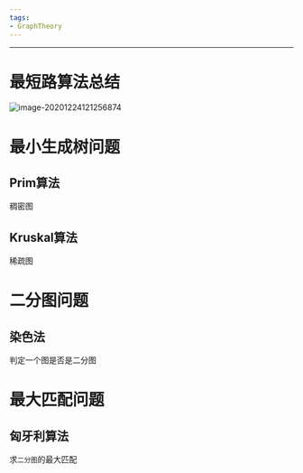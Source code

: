 ```yaml
---
tags:
- GraphTheory
---
```

---

# 最短路算法总结

![image-20201224121256874](image-20201224121256874.png)

# 最小生成树问题

## Prim算法

稠密图

## Kruskal算法

稀疏图

# 二分图问题

## 染色法

判定一个图是否是二分图

# 最大匹配问题

## 匈牙利算法

求`二分图`的最大匹配